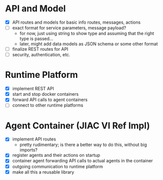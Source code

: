 # API and Model

* [x] API routes and models for basic info routes, messages, actions
* [ ] exact format for service parameters, message payload?
  * for now, just using string to show type and assuming that the right type is passed...
  * later, might add data models as JSON schema or some other format
* [ ] finalize REST routes for API
* [ ] security, authentication, etc.

# Runtime Platform

* [x] implement REST API
* [x] start and stop docker containers
* [x] forward API calls to agent containers
* [ ] connect to other runtime platforms

# Agent Container (JIAC VI Ref Impl)

* [x] implement API routes
  * pretty rudimentary; is there a better way to do this, without big imports?
* [x] register agents and their actions on startup
* [x] container agent forwarding API calls to actual agents in the container
* [x] outgoing communication to runtime platform
* [x] make all this a reusable library
